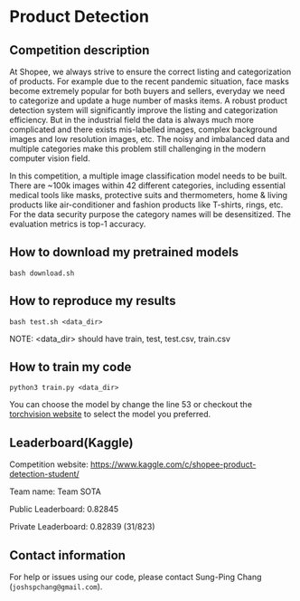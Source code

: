 # Product Detection

## Competition description

At Shopee, we always strive to ensure the correct listing and categorization of products. For example due to the recent pandemic situation, face masks become extremely popular for both buyers and sellers, everyday we need to categorize and update a huge number of masks items. A robust product detection system will significantly improve the listing and categorization efficiency. But in the industrial field the data is always much more complicated and there exists mis-labelled images, complex background images and low resolution images, etc. The noisy and imbalanced data and multiple categories make this problem still challenging in the modern computer vision field.

In this competition, a multiple image classification model needs to be built. There are ~100k images within 42 different categories, including essential medical tools like masks, protective suits and thermometers, home & living products like air-conditioner and fashion products like T-shirts, rings, etc. For the data security purpose the category names will be desensitized. The evaluation metrics is top-1 accuracy.


## How to download my pretrained models

```
bash download.sh
```

## How to reproduce my results

```
bash test.sh <data_dir>
```
NOTE: <data_dir> should have train, test, test.csv, train.csv

## How to train my code
```
python3 train.py <data_dir>
```
You can choose the model by change the line 53 or checkout the [torchvision website](https://pytorch.org/docs/stable/torchvision/models.html) to select the model you preferred.

## Leaderboard(Kaggle)

Competition website: https://www.kaggle.com/c/shopee-product-detection-student/

Team name: Team SOTA

Public Leaderboard: 0.82845 

Private Leaderboard: 0.82839 (31/823)


## Contact information

For help or issues using our code, please contact Sung-Ping Chang (`joshspchang@gmail.com`).

